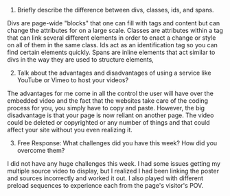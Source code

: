 1. Briefly describe the difference between divs, classes, ids, and spans.

Divs are page-wide "blocks" that one can fill with tags and content but can change the attributes for on a large scale. Classes are attributes within a tag that can link several different elements in order to enact a change or style on all of them in the same class. Ids act as an identification tag so you can find certain elements quickly. Spans are inline elements that act similar to divs in the way they are used to structure elements,

2. Talk about the advantages and disadvantages of using a service like YouTube or
Vimeo to host your videos?

The advantages for me come in all the control the user will have over the embedded video and the fact that the websites take care of the coding process for you, you simply have to copy and paste. However, the big disadvantage is that your page is now reliant on another page. The video could be deleted or copyrighted or any number of things and that could affect your site without you even realizing it.

3. Free Response: What challenges did you have this week? How did you
overcome them?

I did not have any huge challenges this week. I had some issues getting my multiple source video to display, but I realized I had been linking the poster and sources incorrectly and worked it out. I also played with different preload sequences to experience each from the page's visitor's POV.
